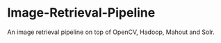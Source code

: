 Image-Retrieval-Pipeline
========================
An image retrieval pipeline on top of OpenCV, Hadoop, Mahout and Solr.
